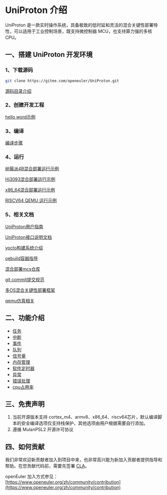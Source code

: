 # UniProton 介绍

UniProton 是一款实时操作系统，具备极致的低时延和灵活的混合关键性部署特性，可以适用于工业控制场景，既支持微控制器 MCU，也支持算力强的多核 CPU。

一、搭建 UniProton 开发环境
----------
### 1、下载源码
```bash
git clone https://gitee.com/openeuler/UniProton.git
```

[源码目录介绍](./doc/design/architecture_design.md)

### 2、创建开发工程

[hello word示例](./doc/demo_guide/getting_started.md)

### 3、编译

[编译步骤](./doc/demo_guide/UniProton_build.md)

### 4、运行

[树莓派4B混合部署运行示例](./doc/demo_guide/raspi4_usage.md)

[Hi3093混合部署运行示例](./doc/demo_guide/hi3093_usage.md)

[x86_64混合部署运行示例](./doc/demo_guide/x86_64_usage.md)

[RISCV64 QEMU 运行示例](./doc/demo_guide/riscv64_usage.md)

### 5、相关文档

[UniProton用户指南](https://docs.openeuler.org/zh/docs/23.09/docs/Embedded/UniProton/UniProton%E7%94%A8%E6%88%B7%E6%8C%87%E5%8D%97-%E6%A6%82%E8%BF%B0.html)

[UniProton接口说明文档](https://docs.openeuler.org/zh/docs/23.09/docs/Embedded/UniProton/UniProton%E6%8E%A5%E5%8F%A3%E8%AF%B4%E6%98%8E.html)

[yocto构建系统介绍](https://pages.openeuler.openatom.cn/embedded/docs/build/html/master/yocto/index.html)

[oebuild容器指导](https://pages.openeuler.openatom.cn/embedded/docs/build/html/master/oebuild/index.html)

[混合部署mcs仓库](https://gitee.com/openeuler/mcs)

[git commit提交规范](https://openeuler.gitee.io/yocto-meta-openeuler/master/develop_help/commit.html)

[多OS混合关键性部署框架](https://pages.openeuler.openatom.cn/embedded/docs/build/html/master/features/mica/index.html)

[qemu仿真相关](./doc/qemu/)

二、功能介绍
----------

- [任务](./doc/design/task.md)
- [中断](./doc/design/hwi.md)
- [事件](./doc/design/event.md)
- [队列](./doc/design/queue.md)
- [信号量](./doc/design/sem.md)
- [内存管理](./doc/design/mem.md)
- [软件定时器](./doc/design/timer.md)
- [异常](./doc/design/exc.md)
- [错误处理](./doc/design/err.md)
- [cpu占用率](./doc/design/cpup.md)

三、免责声明
----------
1. 当前开源版本支持 cortex_m4、armv8、x86_64、riscv64芯片，默认编译脚本的安全编译选项仅支持栈保护，其他选项由用户根据需要自行添加。
2. 遵循 MulanPSL2 开源许可协议

四、如何贡献
----------
我们非常欢迎新贡献者加入到项目中来，也非常高兴能为新加入贡献者提供指导和帮助。在您贡献代码前，需要先签署 [CLA](https://clasign.osinfra.cn/sign/Z2l0ZWUlMkZvcGVuZXVsZXI=)。

openEuler 加入方式参见：[https://www.openeuler.org/zh/community/contribution](https://www.openeuler.org/zh/community/contribution)

